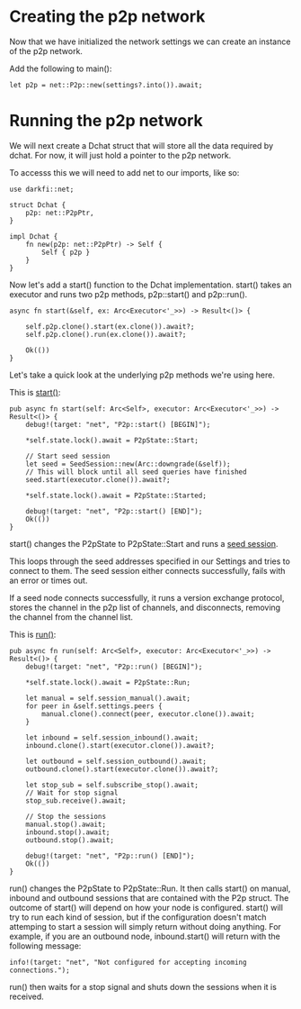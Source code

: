 # Creating the p2p network

Now that we have initialized the network settings we can create an
instance of the p2p network.

Add the following to main():

```
let p2p = net::P2p::new(settings?.into()).await;
```

# Running the p2p network

We will next create a Dchat struct that will store all the data required
by dchat. For now, it will just hold a pointer to the p2p network.

To accesss this we will need to add net to our imports, like so:

```
use darkfi::net;

struct Dchat {
    p2p: net::P2pPtr,
}

impl Dchat {
    fn new(p2p: net::P2pPtr) -> Self {
        Self { p2p }
    }
}
```

Now let's add a start() function to the Dchat implementation. start()
takes an executor and runs two p2p methods, p2p::start() and p2p::run().

```
async fn start(&self, ex: Arc<Executor<'_>>) -> Result<()> {

    self.p2p.clone().start(ex.clone()).await?;
    self.p2p.clone().run(ex.clone()).await?;

    Ok(())
}
```

Let's take a quick look at the underlying p2p methods we're using here.

This is [start()](../../../src/net/p2p.rs):

```
pub async fn start(self: Arc<Self>, executor: Arc<Executor<'_>>) -> Result<()> {
    debug!(target: "net", "P2p::start() [BEGIN]");

    *self.state.lock().await = P2pState::Start;

    // Start seed session
    let seed = SeedSession::new(Arc::downgrade(&self));
    // This will block until all seed queries have finished
    seed.start(executor.clone()).await?;

    *self.state.lock().await = P2pState::Started;

    debug!(target: "net", "P2p::start() [END]");
    Ok(())
}
```

start() changes the P2pState to P2pState::Start and runs a [seed
session](../../../src/net/session/seed_session.rs).

This loops through the seed addresses specified in our Settings and
tries to connect to them. The seed session either connects successfully,
fails with an error or times out.

If a seed node connects successfully, it runs a version exchange protocol,
stores the channel in the p2p list of channels, and disconnects, removing
the channel from the channel list.

This is [run()](../../../src/net/p2p.rs):

```
pub async fn run(self: Arc<Self>, executor: Arc<Executor<'_>>) -> Result<()> {
    debug!(target: "net", "P2p::run() [BEGIN]");

    *self.state.lock().await = P2pState::Run;

    let manual = self.session_manual().await;
    for peer in &self.settings.peers {
        manual.clone().connect(peer, executor.clone()).await;
    }

    let inbound = self.session_inbound().await;
    inbound.clone().start(executor.clone()).await?;

    let outbound = self.session_outbound().await;
    outbound.clone().start(executor.clone()).await?;

    let stop_sub = self.subscribe_stop().await;
    // Wait for stop signal
    stop_sub.receive().await;

    // Stop the sessions
    manual.stop().await;
    inbound.stop().await;
    outbound.stop().await;

    debug!(target: "net", "P2p::run() [END]");
    Ok(())
}
```

run() changes the P2pState to P2pState::Run. It then calls start()
on manual, inbound and outbound sessions that are contained with the
P2p struct. The outcome of start() will depend on how your node is
configured. start() will try to run each kind of session, but if the
configuration doesn't match attemping to start a session will simply
return without doing anything. For example, if you are an outbound node,
inbound.start() will return with the following message:

```
info!(target: "net", "Not configured for accepting incoming connections.");
```

run() then waits for a stop signal and shuts down the sessions when it
is received.

